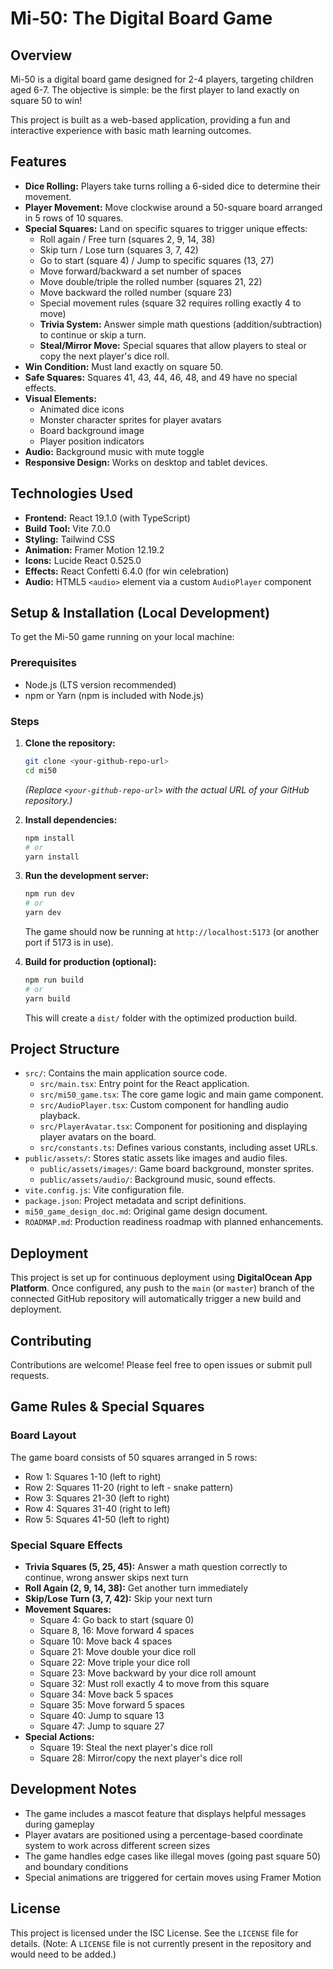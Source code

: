 # Mi-50: The Digital Board Game

## Overview

Mi-50 is a digital board game designed for 2-4 players, targeting children aged 6-7. The objective is simple: be the first player to land exactly on square 50 to win!

This project is built as a web-based application, providing a fun and interactive experience with basic math learning outcomes.

## Features

-   **Dice Rolling:** Players take turns rolling a 6-sided dice to determine their movement.
-   **Player Movement:** Move clockwise around a 50-square board arranged in 5 rows of 10 squares.
-   **Special Squares:** Land on specific squares to trigger unique effects:
    -   Roll again / Free turn (squares 2, 9, 14, 38)
    -   Skip turn / Lose turn (squares 3, 7, 42)
    -   Go to start (square 4) / Jump to specific squares (13, 27)
    -   Move forward/backward a set number of spaces
    -   Move double/triple the rolled number (squares 21, 22)
    -   Move backward the rolled number (square 23)
    -   Special movement rules (square 32 requires rolling exactly 4 to move)
    -   **Trivia System:** Answer simple math questions (addition/subtraction) to continue or skip a turn.
    -   **Steal/Mirror Move:** Special squares that allow players to steal or copy the next player's dice roll.
-   **Win Condition:** Must land exactly on square 50.
-   **Safe Squares:** Squares 41, 43, 44, 46, 48, and 49 have no special effects.
-   **Visual Elements:** 
    -   Animated dice icons
    -   Monster character sprites for player avatars
    -   Board background image
    -   Player position indicators
-   **Audio:** Background music with mute toggle
-   **Responsive Design:** Works on desktop and tablet devices.

## Technologies Used

-   **Frontend:** React 19.1.0 (with TypeScript)
-   **Build Tool:** Vite 7.0.0
-   **Styling:** Tailwind CSS
-   **Animation:** Framer Motion 12.19.2
-   **Icons:** Lucide React 0.525.0
-   **Effects:** React Confetti 6.4.0 (for win celebration)
-   **Audio:** HTML5 `<audio>` element via a custom `AudioPlayer` component

## Setup & Installation (Local Development)

To get the Mi-50 game running on your local machine:

### Prerequisites

-   Node.js (LTS version recommended)
-   npm or Yarn (npm is included with Node.js)

### Steps

1.  **Clone the repository:**
    ```bash
    git clone <your-github-repo-url>
    cd mi50
    ```
    *(Replace `<your-github-repo-url>` with the actual URL of your GitHub repository.)*

2.  **Install dependencies:**
    ```bash
    npm install
    # or
    yarn install
    ```

3.  **Run the development server:**
    ```bash
    npm run dev
    # or
    yarn dev
    ```
    The game should now be running at `http://localhost:5173` (or another port if 5173 is in use).

4.  **Build for production (optional):**
    ```bash
    npm run build
    # or
    yarn build
    ```
    This will create a `dist/` folder with the optimized production build.

## Project Structure

-   `src/`: Contains the main application source code.
    -   `src/main.tsx`: Entry point for the React application.
    -   `src/mi50_game.tsx`: The core game logic and main game component.
    -   `src/AudioPlayer.tsx`: Custom component for handling audio playback.
    -   `src/PlayerAvatar.tsx`: Component for positioning and displaying player avatars on the board.
    -   `src/constants.ts`: Defines various constants, including asset URLs.
-   `public/assets/`: Stores static assets like images and audio files.
    -   `public/assets/images/`: Game board background, monster sprites.
    -   `public/assets/audio/`: Background music, sound effects.
-   `vite.config.js`: Vite configuration file.
-   `package.json`: Project metadata and script definitions.
-   `mi50_game_design_doc.md`: Original game design document.
-   `ROADMAP.md`: Production readiness roadmap with planned enhancements.

## Deployment

This project is set up for continuous deployment using **DigitalOcean App Platform**. Once configured, any push to the `main` (or `master`) branch of the connected GitHub repository will automatically trigger a new build and deployment.

## Contributing

Contributions are welcome! Please feel free to open issues or submit pull requests.

## Game Rules & Special Squares

### Board Layout
The game board consists of 50 squares arranged in 5 rows:
- Row 1: Squares 1-10 (left to right)
- Row 2: Squares 11-20 (right to left - snake pattern)
- Row 3: Squares 21-30 (left to right)
- Row 4: Squares 31-40 (right to left)
- Row 5: Squares 41-50 (left to right)

### Special Square Effects
- **Trivia Squares (5, 25, 45):** Answer a math question correctly to continue, wrong answer skips next turn
- **Roll Again (2, 9, 14, 38):** Get another turn immediately
- **Skip/Lose Turn (3, 7, 42):** Skip your next turn
- **Movement Squares:**
  - Square 4: Go back to start (square 0)
  - Square 8, 16: Move forward 4 spaces
  - Square 10: Move back 4 spaces
  - Square 21: Move double your dice roll
  - Square 22: Move triple your dice roll
  - Square 23: Move backward by your dice roll amount
  - Square 32: Must roll exactly 4 to move from this square
  - Square 34: Move back 5 spaces
  - Square 35: Move forward 5 spaces
  - Square 40: Jump to square 13
  - Square 47: Jump to square 27
- **Special Actions:**
  - Square 19: Steal the next player's dice roll
  - Square 28: Mirror/copy the next player's dice roll

## Development Notes

- The game includes a mascot feature that displays helpful messages during gameplay
- Player avatars are positioned using a percentage-based coordinate system to work across different screen sizes
- The game handles edge cases like illegal moves (going past square 50) and boundary conditions
- Special animations are triggered for certain moves using Framer Motion

## License

This project is licensed under the ISC License. See the `LICENSE` file for details. (Note: A `LICENSE` file is not currently present in the repository and would need to be added.)

